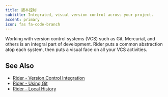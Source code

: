 ```yaml
---
title: 版本控制
subtitle: Integrated, visual version control across your project.
accent: primary
icon: fas fa-code-branch
---
```


Working with version control systems (VCS) such as Git, Mercurial, and others is an integral part of development. Rider puts a common abstraction atop each system, then puts a visual face on all your VCS activities.

## See Also
- [Rider - Version Control Integration](https://www.jetbrains.com/help/rider/Version_Control_Integration.html)
- [Rider - Using Git](https://www.jetbrains.com/help/rider/Using_Git_Integration.html)
- [Rider - Local History](https://www.jetbrains.com/help/rider/local_history.html)
